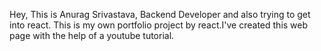 Hey, This is Anurag Srivastava, Backend Developer and also trying to get into react. This is my own portfolio project by react.I've created this web page with the help of a youtube tutorial.
